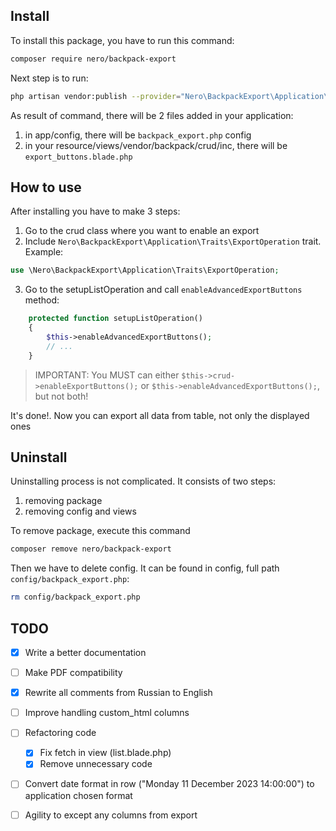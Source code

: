 ## Install

To install this package, you have to run this command:

```bash
composer require nero/backpack-export
```

Next step is to run:

```bash
php artisan vendor:publish --provider="Nero\BackpackExport\Application\ExportServiceProvider"
```

As result of command, there will be 2 files added in your application:

1. in app/config, there will be `backpack_export.php` config
2. in your resource/views/vendor/backpack/crud/inc, there will be `export_buttons.blade.php`

## How to use

After installing you have to make 3 steps:

1. Go to the crud class where you want to enable an export
2. Include `Nero\BackpackExport\Application\Traits\ExportOperation` trait. Example:

```php
use \Nero\BackpackExport\Application\Traits\ExportOperation;
```

3. Go to the setupListOperation and call `enableAdvancedExportButtons` method:

```php
    protected function setupListOperation()
    {
        $this->enableAdvancedExportButtons();
        // ...
    }
```

> IMPORTANT: You MUST can either `$this->crud->enableExportButtons();` or `$this->enableAdvancedExportButtons();`, but not both!


It's done!. Now you can export all data from table, not only the displayed ones

## Uninstall

Uninstalling process is not complicated. It consists of two steps:

1. removing package
2. removing config and views

To remove package, execute this command

```bash
composer remove nero/backpack-export
```

Then we have to delete config. It can be found in config, full path `config/backpack_export.php`:

```bash
rm config/backpack_export.php
```

## TODO

- [x] Write a better documentation
- [ ] Make PDF compatibility
- [x] Rewrite all comments from Russian to English
- [ ] Improve handling custom_html columns
- [ ] Refactoring code
    - [x] Fix fetch in view (list.blade.php)
    - [x] Remove unnecessary code
- [ ] Convert date format in row ("Monday 11 December 2023 14:00:00") to application chosen format
- [ ] Agility to except any columns from export

